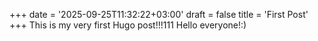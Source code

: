 +++
date = '2025-09-25T11:32:22+03:00'
draft = false
title = 'First Post'
+++
This is my very first Hugo post!!!111
Hello everyone!:)